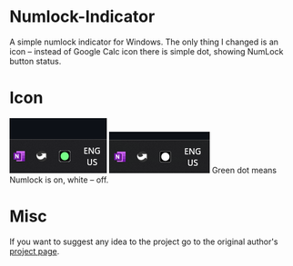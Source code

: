 # Numlock-Indicator
A simple numlock indicator for Windows.
The only thing I changed is an icon – instead of Google Calc icon there is simple dot, showing NumLock button status.


# Icon
<img src="https://raw.githubusercontent.com/Myron472/Numlock-Indicator-Dot-Icon/master/images/on.png"/>
<img src="https://raw.githubusercontent.com/Myron472/Numlock-Indicator-Dot-Icon/master/images/off.png"/>
Green dot means Numlock is on, white – off.

# Misc
If you want to suggest any idea to the project go to the original author's [project page](https://github.com/determ1ne/Numlock-Indicator). 
